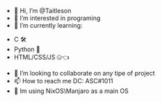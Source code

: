 - 👋 Hi, I’m @Taitleson
- 👀 I’m interested in programing
- 🌱 I’m currently learning:
* C 🛠️
* Python 🐍
* HTML/CSS/JS 🤐👈
- 💞️ I’m looking to collaborate on any tipe of project
- 📫 How to reach me DC: ASC#1011
- 🐧 Im using NixOS\Manjaro as a main OS
